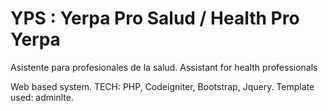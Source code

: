 YPS : Yerpa Pro Salud / Health Pro Yerpa
===
Asistente para profesionales de la salud.
Assistant for health professionals

Web based system.
TECH: PHP, Codeigniter, Bootstrap, Jquery.
Template used: adminlte.

